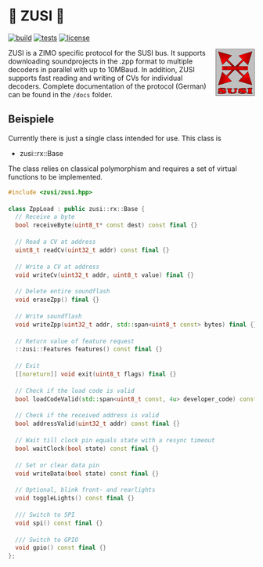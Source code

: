 # :construction: ZUSI :construction:

[![build](https://github.com/ZIMO-Elektronik/ZUSI/actions/workflows/build.yml/badge.svg)](https://github.com/ZIMO-Elektronik/ZUSI/actions/workflows/build.yml) [![tests](https://github.com/ZIMO-Elektronik/ZUSI/actions/workflows/tests.yml/badge.svg)](https://github.com/ZIMO-Elektronik/ZUSI/actions/workflows/tests.yml) [![license](https://img.shields.io/github/license/ZIMO-Elektronik/ZUSI)](https://github.com/ZIMO-Elektronik/ZUSI/raw/master/LICENSE)

<img src="data/images/logo.jpg" width="80" align="right"/>

ZUSI is a ZIMO specific protocol for the SUSI bus. It supports downloading soundprojects in the .zpp format to multiple decoders in parallel with up to 10MBaud. In addition, ZUSI supports fast reading and writing of CVs for individual decoders. Complete documentation of the protocol (German) can be found in the `/docs` folder.

## Beispiele
Currently there is just a single class intended for use. This class is
- zusi::rx::Base

The class relies on classical polymorphism and requires a set of virtual functions to be implemented.
```cpp
#include <zusi/zusi.hpp>

class ZppLoad : public zusi::rx::Base {
  // Receive a byte
  bool receiveByte(uint8_t* const dest) const final {}

  // Read a CV at address
  uint8_t readCv(uint32_t addr) const final {}

  // Write a CV at address
  void writeCv(uint32_t addr, uint8_t value) final {}

  // Delete entire soundflash
  void eraseZpp() final {}

  // Write soundflash
  void writeZpp(uint32_t addr, std::span<uint8_t const> bytes) final {}

  // Return value of feature request
  ::zusi::Features features() const final {}

  // Exit
  [[noreturn]] void exit(uint8_t flags) final {}

  // Check if the load code is valid
  bool loadCodeValid(std::span<uint8_t const, 4u> developer_code) const final {}

  // Check if the received address is valid
  bool addressValid(uint32_t addr) const final {}

  // Wait till clock pin equals state with a resync timeout
  bool waitClock(bool state) const final {}

  // Set or clear data pin
  void writeData(bool state) const final {}

  // Optional, blink front- and rearlights
  void toggleLights() const final {}

  /// Switch to SPI
  void spi() const final {}

  /// Switch to GPIO
  void gpio() const final {}
};
```